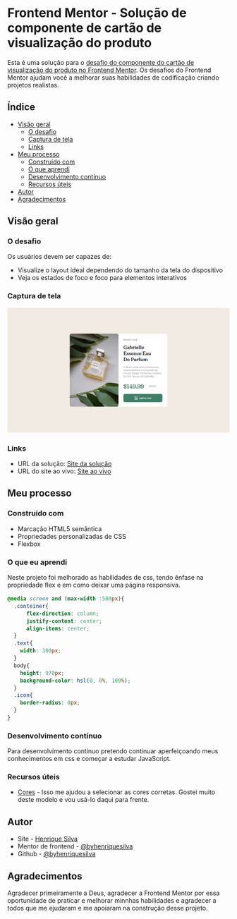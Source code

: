 # Frontend Mentor - Solução de componente de cartão de visualização do produto

Esta é uma solução para o [desafio do componente do cartão de visualização do produto no Frontend Mentor](https://www.frontendmentor.io/challenges/product-preview-card-component-GO7UmttRfa). Os desafios do Frontend Mentor ajudam você a melhorar suas habilidades de codificação criando projetos realistas.

## Índice

- [Visão geral](#visão-geral)
  - [O desafio](#the-challenge)
  - [Captura de tela](#captura-de-tela)
  - [Links](#links)
- [Meu processo](#meu-processo)
  - [Construído com](#construído-com)
  - [O que aprendi](#o-que-aprendi)
  - [Desenvolvimento contínuo](#desenvolvimento-contínuo)
  - [Recursos úteis](#useful-resources)
- [Autor](#autor)
- [Agradecimentos](#agradecimentos)

## Visão geral

### O desafio

Os usuários devem ser capazes de:

- Visualize o layout ideal dependendo do tamanho da tela do dispositivo
- Veja os estados de foco e foco para elementos interativos

### Captura de tela

![](./images/site.png)

### Links

- URL da solução: [Site da solução]([https://your-solution-url.com](https://www.frontendmentor.io/solutions/responsive-product-preview-card-L6ui1EBPw6))
- URL do site ao vivo: [Site ao vivo]([https://your-live-site-url.com](https://byhenriquesilva.github.io/Produto-card/))

## Meu processo

### Construído com

- Marcação HTML5 semântica
- Propriedades personalizadas de CSS
- Flexbox

### O que eu aprendi

Neste projeto foi melhorado as habilidades de css, tendo ênfase na propriedade flex e em como deixar uma página responsiva.


``` css
@media screen and (max-width :580px){
  .conteiner{
      flex-direction: column;
      justify-content: center;
      align-items: center;   
  }
  .text{
    width: 300px;
  }
  body{
    height: 970px;
    background-color: hsl(0, 0%, 100%);
  }
  .icon{
    border-radius: 0px;
  }
}
```

### Desenvolvimento contínuo

Para desenvolvimento contínuo pretendo continuar aperfeiçoando meus conhecimentos em css e começar a estudar JavaScript.

### Recursos úteis

- [Cores](https://convertingcolors.com/hsl-color-228_12_50.html) - Isso me ajudou a selecionar as cores corretas. Gostei muito deste modelo e vou usá-lo daqui para frente.

## Autor

- Site - [Henrique Silva](https://profilehs.netlify.app/)
- Mentor de frontend - [@byhenriquesilva](https://www.frontendmentor.io/profile/byhenriquesilva)
- Github - [@byhenriquesilva](https://github.com/byhenriquesilva)

## Agradecimentos

Agradecer primeiramente a Deus, agradecer a Frontend Mentor por essa oportunidade de praticar e melhorar minnhas habilidades e agradecer a todos que me ejudaram e me apoiaram na  construção desse projeto.
